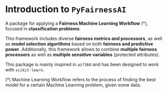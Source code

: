# Introduction to `PyFairnessAI`

A package for applying a **Fairness Machine Learning Workflow** (*), focused in **classification problems**.

This framework includes diverse **fairness metrics and processors**, as well as **model selection algorithms** based on both **fairness and predictive power**. Additionally, this framework allows to combine **multiple fairness processors** as well as **multiple sensitive variables** (protected attributes).

This package is mainly inspired in `aif360` and has been designed to work with `scikit-learn`.

(*) Machine Learning Workflow refers to the process of finding the best model for a certain Machine Learning problem, given some data.

```{tableofcontents}
```
